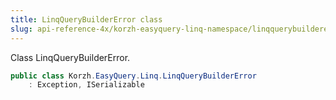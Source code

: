 ```yaml
---
title: LinqQueryBuilderError class
slug: api-reference-4x/korzh-easyquery-linq-namespace/linqquerybuildererror-class
---
```



Class LinqQueryBuilderError.
```csharp
public class Korzh.EasyQuery.Linq.LinqQueryBuilderError
    : Exception, ISerializable

```